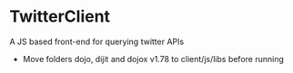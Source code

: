 # TwitterClient
A JS based front-end for querying twitter APIs

* Move folders dojo, dijit and dojox v1.78 to client/js/libs before running
